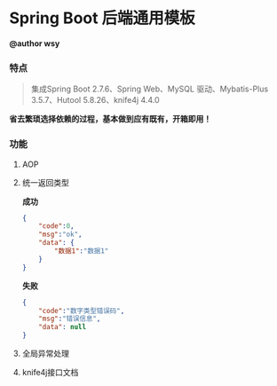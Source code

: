 # Spring Boot 后端通用模板

**@author wsy**

### 特点

> 集成Spring Boot 2.7.6、Spring Web、MySQL 驱动、Mybatis-Plus 3.5.7、Hutool 5.8.26、knife4j 4.4.0

**省去繁琐选择依赖的过程，基本做到应有既有，开箱即用！**

### 功能

1. AOP

2. 统一返回类型

   **成功**

   ```json
   {
       "code":0,
       "msg":"ok",
       "data": {
           "数据1":"数据1"
       }
   }
   ```

   **失败**

   ```json
   {
       "code":"数字类型错误码",
       "msg":"错误信息",
       "data": null
   }
   ```

3. 全局异常处理

4. knife4j接口文档